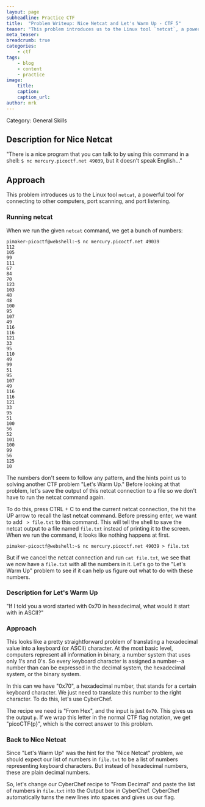 ```yaml
---
layout: page
subheadline: Practice CTF
title:  "Problem Writeup: Nice Netcat and Let's Warm Up - CTF 5"
teaser: "This problem introduces us to the Linux tool `netcat`, a powerful tool for connecting to other computers, port scanning, and port listening."
meta_teaser: 
breadcrumb: true
categories:
    - ctf
tags:
    - blog
    - content
    - practice
image:
    title: 
    caption: 
    caption_url: 
author: mrk
---
```


Category: General Skills

## Description for Nice Netcat

"There is a nice program that you can talk to by using this command in a shell: `$ nc mercury.picoctf.net 49039`, but it doesn't speak English..."


## Approach

This problem introduces us to the Linux tool `netcat`, a powerful tool for connecting to other computers, port scanning, and port listening.

### Running netcat

When we run the given `netcat` command, we get a bunch of numbers:

```
pimaker-picoctf@webshell:~$ nc mercury.picoctf.net 49039
112 
105 
99 
111 
67 
84 
70 
123 
103 
48 
48 
100 
95 
107 
49 
116 
116 
121 
33 
95 
110 
49 
99 
51 
95 
107 
49 
116 
116 
121 
33 
95 
51 
100 
56 
52 
101 
100 
99 
56 
125 
10
```

The numbers don't seem to follow any pattern, and the hints point us to solving another CTF problem "Let's Warm Up." Before looking at that problem, let's save the output of this netcat connection to a file so we don't have to run the netcat command again.

To do this, press CTRL + C to end the current netcat connection, the hit the UP arrow to recall the last netcat command. Before pressing enter, we want to add ` > file.txt` to this command. This will tell the shell to save the netcat output to a file named `file.txt` instead of printing it to the screen. When we run the command, it looks like nothing happens at first.

```
pimaker-picoctf@webshell:~$ nc mercury.picoctf.net 49039 > file.txt

```

But if we cancel the netcat connection and run `cat file.txt`, we see that we now have a `file.txt` with all the numbers in it. Let's go to the "Let's Warm Up" problem to see if it can help us figure out what to do with these numbers.

### Description for Let's Warm Up

"If I told you a word started with 0x70 in hexadecimal, what would it start with in ASCII?"

### Approach

This looks like a pretty straightforward problem of translating a hexadecimal value into a keyboard (or ASCII) character. At the most basic level, computers represent all information in binary, a number system that uses only 1's and 0's. So every keyboard character is assigned a number--a number than can be expressed in the decimal system, the hexadecimal system, or the binary system.

In this can we have "0x70", a hexadecimal number, that stands for a certain keyboard character. We just need to translate this number to the right character. To do this, let's use CyberChef.

The recipe we need is "From Hex", and the input is just `0x70`. This gives us the output `p`. If we wrap this letter in the normal CTF flag notation, we get "picoCTF{p}", which is the correct answer to this problem.

### Back to Nice Netcat

Since "Let's Warm Up" was the hint for the "Nice Netcat" problem, we should expect our list of numbers in `file.txt` to be a list of numbers representing keyboard characters. But instead of hexadecimal numbers, these are plain decimal numbers.

So, let's change our CyberChef recipe to "From Decimal" and paste the list of numbers in `file.txt` into the Output box in CyberChef. CyberChef automatically turns the new lines into spaces and gives us our flag.